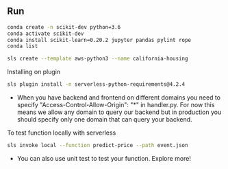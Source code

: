 ## Run

```bash
conda create -n scikit-dev python=3.6
conda activate scikit-dev
conda install scikit-learn=0.20.2 jupyter pandas pylint rope
conda list 
```

```bash
sls create --template aws-python3 --name california-housing
```

Installing on plugin
```bash
sls plugin install -n serverless-python-requirements@4.2.4 
```

- When you have backend and frontend on different domains 
you need to specify "Access-Control-Allow-Origin": "*" in 
handler.py. For now this means we allow any domain to query our 
backend but in production you should specify only one domain that can 
query your backend.

To test function locally with serverless 
```bash
sls invoke local --function predict-price --path event.json
```

- You can also use unit test to test your function. Explore more!